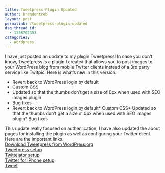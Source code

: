 ```yaml
---
title: Tweetpress Plugin Updated
author: brandontreb
layout: post
permalink: /tweetpress-plugin-updated
dsq_thread_id:
  - 1368702353
categories:
  - Wordpress
---
```

I have just posted an update to my plugin Tweetpress! In case you don&#8217;t know, Tweetpress is a plugin I created that allows you to post images to your WordPress blog from mobile Twitter clients instead of a 3rd party service like Twitpic. Here is what&#8217;s new in this version.

<div id="_mcePaste">
  <ul>
    <li>
      Revert back to WordPress login by default
    </li>
    <li>
      Custom CSS
    </li>
    <li>
      Updated so that the thumbs don&#8217;t get a size of 0px when used with SEO images plugin
    </li>
    <li>
      Bug fixes
    </li>
    <li>
      Revert back to WordPress login by default* Custom CSS* Updated so that the thumbs don&#8217;t get a size of 0px when used with SEO images plugin* Bug fixes
    </li>
  </ul>
</div>

<div id="_mcePaste">
  This update really focused on authentication, I have also updated the about pages for installing the plugin as well as configuring your Twitter client. Here are the important links.
</div>

<div>
  <a href="http://wordpress.org/extend/plugins/tweetpress/">Download Tweetpress from WordPress.org</a>
</div>

<div>
  <a href="http://brandontreb.com/tweetpress/">Tweetpress setup</a>
</div>

<div>
  <a href="http://brandontreb.com/tweetpress-now-supported-by-twittelator-pro/">Twittelator setup</a>
</div>

<div>
  <a href="http://brandontreb.com/tutorial-tweetpress-integration-with-tweetie/">Twitter for iPhone setup</a>
</div>

<div style="">
  <a href="http://twitter.com/share" class="twitter-share-button" data-count="horizontal" data-text="Tweetpress Plugin Updated" data-url="http://brandontreb.com/tweetpress-plugin-updated"  data-via="brandontreb" data-related="brandontreb:">Tweet</a>
</div>